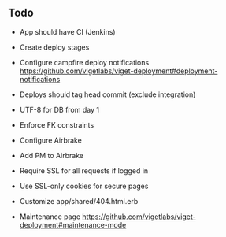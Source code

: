 ## Todo

  * App should have CI (Jenkins)

  * Create deploy stages
  * Configure campfire deploy notifications https://github.com/vigetlabs/viget-deployment#deployment-notifications
  * Deploys should tag head commit (exclude integration)

  * UTF-8 for DB from day 1
  * Enforce FK constraints

  * Configure Airbrake
  * Add PM to Airbrake

  * Require SSL for all requests if logged in
  * Use SSL-only cookies for secure pages

  * Customize app/shared/404.html.erb

  * Maintenance page https://github.com/vigetlabs/viget-deployment#maintenance-mode
